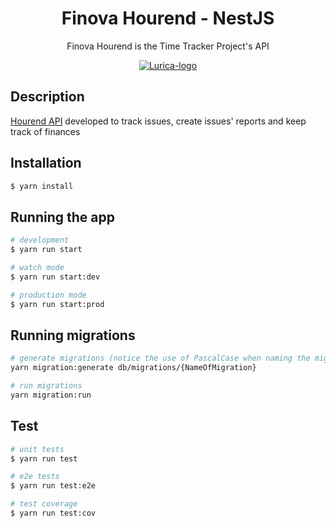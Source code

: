 <h1 align="center">
  Finova Hourend - NestJS
</h1>

<p align="center">
    Finova Hourend is the Time Tracker Project's API
</p>

<p align="center">
    <a href="#">
        <img src="https://lurica.us/wp-content/themes/lurica/assets/images/logo.png" alt="Lurica-logo"/>
    </a>
</p>

## Description

[Hourend API](https://github.com/luricaopensource/lurica-horas-back) developed to track issues, create issues' reports and keep track of finances

## Installation

```bash
$ yarn install
```

## Running the app

```bash
# development
$ yarn run start

# watch mode
$ yarn run start:dev

# production mode
$ yarn run start:prod
```

## Running migrations

```bash
# generate migrations (notice the use of PascalCase when naming the migration file)
yarn migration:generate db/migrations/{NameOfMigration}

# run migrations
yarn migration:run
```

## Test

```bash
# unit tests
$ yarn run test

# e2e tests
$ yarn run test:e2e

# test coverage
$ yarn run test:cov
```
